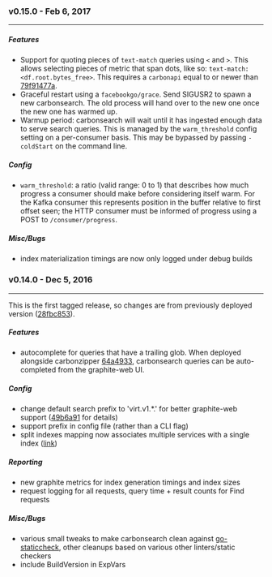 ### v0.15.0 - Feb 6, 2017
---
##### Features
* Support for quoting pieces of `text-match` queries using `<` and `>`. This allows selecting pieces of metric that span dots, like so: `text-match:<df.root.bytes_free>`. This requires a `carbonapi` equal to or newer than [79f91477a](https://github.com/dgryski/carbonapi/commit/79f91477a4e0c985c4af18bf98c8ed3bfb465cec).
* Graceful restart using a `facebookgo/grace`. Send SIGUSR2 to spawn a new carbonsearch. The old process will hand over to the new one once the new one has warmed up.
* Warmup period: carbonsearch will wait until it has ingested enough data to serve search queries. This is managed by the `warm_threshold` config setting on a per-consumer basis. This may be bypassed by passing `-coldStart` on the command line.

##### Config
* `warm_threshold`: a ratio (valid range: 0 to 1) that describes how much progress a consumer should make before considering itself warm. For the Kafka consumer this represents position in the buffer relative to first offset seen; the HTTP consumer must be informed of progress using a POST to `/consumer/progress`.

##### Misc/Bugs
* index materialization timings are now only logged under debug builds

### v0.14.0 - Dec 5, 2016
---
This is the first tagged release, so changes are from previously deployed version ([28fbc853](https://github.com/kanatohodets/carbonsearch/commit/28fbc853753f742347afbb9acf577f6996e360b4)).

##### Features
* autocomplete for queries that have a trailing glob. When deployed alongside carbonzipper [64a4933](https://github.com/dgryski/carbonzipper/commit/64a493343d91081a371340211f4a518b01fdff36), carbonsearch queries can be auto-completed from the graphite-web UI.

##### Config
* change default search prefix to 'virt.v1.*.' for better graphite-web support ([49b6a91](https://github.com/kanatohodets/carbonsearch/commit/49b6a910b7e546876c1d9b9495d1ff73e0fe11ab) for details)
* support prefix in config file (rather than a CLI flag)
* split indexes mapping now associates multiple services with a single index ([link](https://github.com/kanatohodets/carbonsearch/commit/7a3e3c1fb45869f315e974ded99fa1471a7586e8))

##### Reporting
* new graphite metrics for index generation timings and index sizes
* request logging for all requests, query time + result counts for Find requests

##### Misc/Bugs
* various small tweaks to make carbonsearch clean against [go-staticcheck](https://github.com/dominikh/go-staticcheck), other cleanups based on various other linters/static checkers
* include BuildVersion in ExpVars
